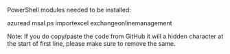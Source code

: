 PowerShell modules needed to be installed:

azuread
msal.ps
importexcel
exchangeonlinemanagement

Note: If you do copy/paste the code from GitHub it will a hidden character at the start of first line, please make sure to remove the same.
